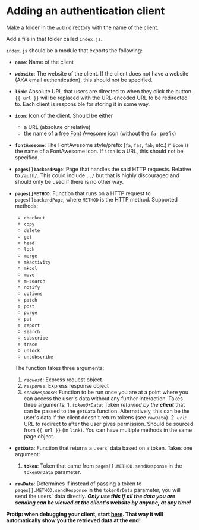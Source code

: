 # Adding an authentication client

Make a folder in the `auth` directory with the name of the client.

Add a file in that folder called `index.js`.

`index.js` should be a module that exports the following:

-   **`name`**: Name of the client
-   **`website`**: The website of the client. If the client does not have a website (AKA email authentication), this should not be specified.
-   **`link`**: Absolute URL that users are directed to when they click the button. `{{ url }}` will be replaced with the URL-encoded URL to be redirected to. Each client is responsible for storing it in some way.
-   **`icon`**: Icon of the client. Should be either
    -   a URL (absolute or relative)
    -   the name of a [free Font Awesome icon](https://fontawesome.com/icons?m=free) (without the `fa-` prefix)
-   **`fontAwesome`**: The FontAwesome style/prefix (`fa`, `fas`, `fab`, etc.) if `icon` is the name of a FontAwesome icon. If `icon` is a URL, this should not be specified.
-   **`pages[]backendPage`**: Page that handles the said HTTP requests. Relative to `/auth/`. This could include `../` but that is highly discouraged and should only be used if there is no other way.
-   **`pages[]METHOD`**: Function that runs on a HTTP request to `pages[]backendPage`, where `METHOD` is the HTTP method. Supported methods:
    <!-- -   `all` -->

    -   `checkout`
    -   `copy`
    -   `delete`
    -   `get`
    -   `head`
    -   `lock`
    -   `merge`
    -   `mkactivity`
    -   `mkcol`
    -   `move`
    -   `m-search`
    -   `notify`
    -   `options`
    -   `patch`
    -   `post`
    -   `purge`
    -   `put`
    -   `report`
    -   `search`
    -   `subscribe`
    -   `trace`
    -   `unlock`
    -   `unsubscribe`

    The function takes three arguments:

    1. _`request`_: Express request object
    2. _`response`_: Express response object
    3. _`sendResponse`_: Function to be run once you are at a point where you can access the user's data without any further interaction. Takes three arguments: 1. _`tokenOrData`_: Token _returned by the **client**_ that can be passed to the `getData` function. Alternatively, this can be the user's data if the client doesn't return tokens (see `rawData`). 2. _`url`_: URL to redirect to after the user gives permission. Should be sourced from `{{ url }}` (in `link`). You can have multiple methods in the same page object.

-   **`getData`**: Function that returns a users' data based on a token. Takes one argument:
    1. **`token`**: Token that came from `pages[].METHOD.sendResponse` in the `tokenOrData` parameter.
-   **`rawData`**: Determines if instead of passing a token to `pages[].METHOD.sendResponse` in the `tokenOrData` parameter, you will send the users' data directly. _**Only use this if all the data you are sending can be viewed at the client's website by anyone, at any time!**_

**Protip: when debugging your client, start [here](https://auth.onedot.cf/auth?url=https%3A%2F%2Fauth.onedot.cf%2Fauth%2Fget_data). That way it will automatically show you the retrieved data at the end!**
